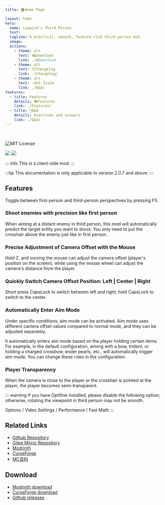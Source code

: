 ```yaml
---
title: 🏠Home Page

layout: home
hero:
  name: Leawind's Third Person
  text: 
  tagline: A practical, smooth, feature-rich third-person mod.
  image: 
  actions:
    - theme: alt
      text: 📥Download
      link: ./#Download
    - theme: alt
      text: 🕗Changelog
      link: ./Changelog/
    - theme: alt
      text: 💡Got Issue
      link: ./Q&A/
features:
  - title: Features
    details: 👁Features
    link: ./Features/
  - title: 💬Q&A
    details: Questions and answers
    link: ./Q&A/
---
```


<br>

![MIT License](https://img.shields.io/badge/license-MIT-blue.svg)

[![](https://img.shields.io/curseforge/dt/930880?style=flat&logo=curseforge&color=F1643%5E&cacheSeconds=3600&label=Downloads)](https://www.curseforge.com/minecraft/mc-mods/leawind-third-person)
[![](https://img.shields.io/modrinth/dt/S3D3QF0M?style=flat&logo=modrinth&color=17B85A&cacheSeconds=3600&label=Downloads)](https://modrinth.com/mod/leawind-third-person)

::: info
This is a client-side mod.
:::

:::tip
This documentation is only applicable to version 2.0.7 and above.
:::

## Features

Toggle between first-person and third-person perspectives by pressing F5.

### Shoot enemies with precision like first person

When aiming at a distant enemy in third person, this mod will automatically predict the target entity you want to shoot. You only need to put the crosshair above the enemy just like in first person.

### Precise Adjustment of Camera Offset with the Mouse

Hold Z, and moving the mouse can adjust the camera offset (player's position on the screen), while using the mouse wheel can adjust the camera's distance from the player.

### Quickly Switch Camera Offset Position: Left | Center | Right

Short press CapsLock to switch between left and right; hold CapsLock to switch to the center.

### Automatically Enter Aim Mode

Under specific conditions, aim mode can be activated. Aim mode uses different camera offset values compared to normal mode, and they can be adjusted separately.

It automatically enters aim mode based on the player holding certain items. For example, in the default configuration, aiming with a bow, trident, or holding a charged crossbow, ender pearls, etc., will automatically trigger aim mode. You can change these rules in the configuration.

### Player Transparency

When the camera is close to the player or the crosshair is pointed at the player, the player becomes semi-transparent.

::: warning
If you have Optifine installed, please disable the following option; otherwise, rotating the viewpoint in third person may not be smooth.

Options / Video Settings / Performance / Fast Math
:::

## Related Links

* [Github Repository](https://github.com/LEAWIND/Third-Person)
* [Gitee Mirror Repository](https://gitee.com/leawind/Third-Person)
* [Modrinth](https://modrinth.com/mod/leawind-third-person)
* [CurseForge](https://www.curseforge.com/minecraft/mc-mods/leawind-third-person)
* [MC百科](https://www.mcmod.cn/class/12699.html)

## Download

* [Modrinth download](https://modrinth.com/mod/leawind-third-person)
* [CurseForge download](https://www.curseforge.com/minecraft/mc-mods/leawind-third-person/files/all)
* [Github releases](https://github.com/LEAWIND/Third-Person/releases)
